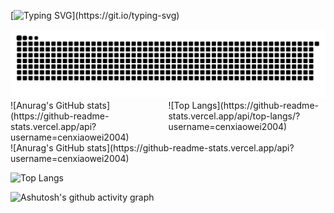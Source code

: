 [![Typing SVG](https://readme-typing-svg.demolab.com?font=Fira+Code&weight=500&size=21&pause=5000&center=true&width=435&lines=Hello+world!;I+'m+cen!)](https://git.io/typing-svg)
 <!--滚动打字效果--> 

<picture>
  <source media="(prefers-color-scheme: dark)" srcset="https://raw.githubusercontent.com/cenxiaowei2004/cenxiaowei2004/output/github-contribution-grid-snake-dark.svg">
  <source media="(prefers-color-scheme: light)" srcset="https://raw.githubusercontent.com/cenxiaowei2004/cenxiaowei2004/output/github-contribution-grid-snake.svg">
  <img alt="github contribution grid snake animation" src="https://raw.githubusercontent.com/cenxiaowei2004/cenxiaowei2004/output/github-contribution-grid-snake.svg">
</picture>

<div style="display:flex">
 <div>
  ![Anurag's GitHub stats](https://github-readme-stats.vercel.app/api?username=cenxiaowei2004)</div>
<div>
 ![Top Langs](https://github-readme-stats.vercel.app/api/top-langs/?username=cenxiaowei2004)
</div>
</div>
![Anurag's GitHub stats](https://github-readme-stats.vercel.app/api?username=cenxiaowei2004)
 <!--提交信息统计--> 

![Top Langs](https://github-readme-stats.vercel.app/api/top-langs/?username=cenxiaowei2004)
 <!--语言信息统计--> 

![Ashutosh's github activity graph](https://github-readme-activity-graph.vercel.app/graph?username=cenxiaowei2004)
 <!--提交信息折线图--> 








